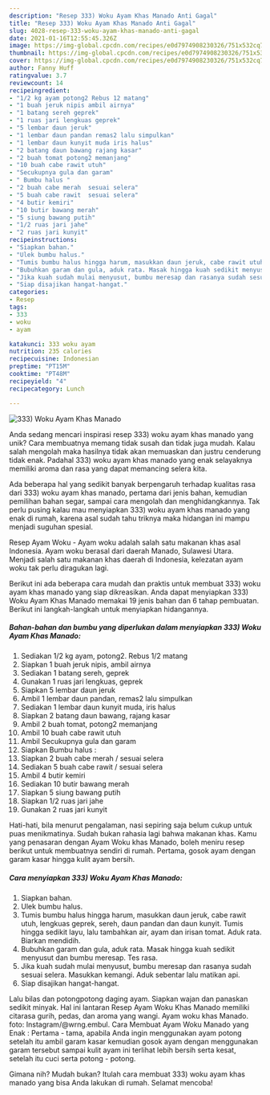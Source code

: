 ```yaml
---
description: "Resep 333) Woku Ayam Khas Manado Anti Gagal"
title: "Resep 333) Woku Ayam Khas Manado Anti Gagal"
slug: 4028-resep-333-woku-ayam-khas-manado-anti-gagal
date: 2021-01-16T12:55:45.326Z
image: https://img-global.cpcdn.com/recipes/e0d7974908230326/751x532cq70/333-woku-ayam-khas-manado-foto-resep-utama.jpg
thumbnail: https://img-global.cpcdn.com/recipes/e0d7974908230326/751x532cq70/333-woku-ayam-khas-manado-foto-resep-utama.jpg
cover: https://img-global.cpcdn.com/recipes/e0d7974908230326/751x532cq70/333-woku-ayam-khas-manado-foto-resep-utama.jpg
author: Fanny Huff
ratingvalue: 3.7
reviewcount: 14
recipeingredient:
- "1/2 kg ayam potong2 Rebus 12 matang"
- "1 buah jeruk nipis ambil airnya"
- "1 batang sereh geprek"
- "1 ruas jari lengkuas geprek"
- "5 lembar daun jeruk"
- "1 lembar daun pandan remas2 lalu simpulkan"
- "1 lembar daun kunyit muda iris halus"
- "2 batang daun bawang rajang kasar"
- "2 buah tomat potong2 memanjang"
- "10 buah cabe rawit utuh"
- "Secukupnya gula dan garam"
- " Bumbu halus "
- "2 buah cabe merah  sesuai selera"
- "5 buah cabe rawit  sesuai selera"
- "4 butir kemiri"
- "10 butir bawang merah"
- "5 siung bawang putih"
- "1/2 ruas jari jahe"
- "2 ruas jari kunyit"
recipeinstructions:
- "Siapkan bahan."
- "Ulek bumbu halus."
- "Tumis bumbu halus hingga harum, masukkan daun jeruk, cabe rawit utuh, lengkuas geprek, sereh, daun pandan dan daun kunyit. Tumis hingga sedikit layu, lalu tambahkan air, ayam dan irisan tomat. Aduk rata. Biarkan mendidih."
- "Bubuhkan garam dan gula, aduk rata. Masak hingga kuah sedikit menyusut dan bumbu meresap. Tes rasa."
- "Jika kuah sudah mulai menyusut, bumbu meresap dan rasanya sudah sesuai selera. Masukkan kemangi. Aduk sebentar lalu matikan api."
- "Siap disajikan hangat-hangat."
categories:
- Resep
tags:
- 333
- woku
- ayam

katakunci: 333 woku ayam 
nutrition: 235 calories
recipecuisine: Indonesian
preptime: "PT15M"
cooktime: "PT48M"
recipeyield: "4"
recipecategory: Lunch

---
```



![333) Woku Ayam Khas Manado](https://img-global.cpcdn.com/recipes/e0d7974908230326/751x532cq70/333-woku-ayam-khas-manado-foto-resep-utama.jpg)

Anda sedang mencari inspirasi resep 333) woku ayam khas manado yang unik? Cara membuatnya memang tidak susah dan tidak juga mudah. Kalau salah mengolah maka hasilnya tidak akan memuaskan dan justru cenderung tidak enak. Padahal 333) woku ayam khas manado yang enak selayaknya memiliki aroma dan rasa yang dapat memancing selera kita.

Ada beberapa hal yang sedikit banyak berpengaruh terhadap kualitas rasa dari 333) woku ayam khas manado, pertama dari jenis bahan, kemudian pemilihan bahan segar, sampai cara mengolah dan menghidangkannya. Tak perlu pusing kalau mau menyiapkan 333) woku ayam khas manado yang enak di rumah, karena asal sudah tahu triknya maka hidangan ini mampu menjadi suguhan spesial.

Resep Ayam Woku - Ayam woku adalah salah satu makanan khas asal Indonesia. Ayam woku berasal dari daerah Manado, Sulawesi Utara. Menjadi salah satu makanan khas daerah di Indonesia, kelezatan ayam woku tak perlu diragukan lagi.


Berikut ini ada beberapa cara mudah dan praktis untuk membuat 333) woku ayam khas manado yang siap dikreasikan. Anda dapat menyiapkan 333) Woku Ayam Khas Manado memakai 19 jenis bahan dan 6 tahap pembuatan. Berikut ini langkah-langkah untuk menyiapkan hidangannya.

<!--inarticleads1-->

##### Bahan-bahan dan bumbu yang diperlukan dalam menyiapkan 333) Woku Ayam Khas Manado:

1. Sediakan 1/2 kg ayam, potong2. Rebus 1/2 matang
1. Siapkan 1 buah jeruk nipis, ambil airnya
1. Sediakan 1 batang sereh, geprek
1. Gunakan 1 ruas jari lengkuas, geprek
1. Siapkan 5 lembar daun jeruk
1. Ambil 1 lembar daun pandan, remas2 lalu simpulkan
1. Sediakan 1 lembar daun kunyit muda, iris halus
1. Siapkan 2 batang daun bawang, rajang kasar
1. Ambil 2 buah tomat, potong2 memanjang
1. Ambil 10 buah cabe rawit utuh
1. Ambil Secukupnya gula dan garam
1. Siapkan  Bumbu halus :
1. Siapkan 2 buah cabe merah / sesuai selera
1. Sediakan 5 buah cabe rawit / sesuai selera
1. Ambil 4 butir kemiri
1. Sediakan 10 butir bawang merah
1. Siapkan 5 siung bawang putih
1. Siapkan 1/2 ruas jari jahe
1. Gunakan 2 ruas jari kunyit


Hati-hati, bila menurut pengalaman, nasi sepiring saja belum cukup untuk puas menikmatinya. Sudah bukan rahasia lagi bahwa makanan khas. Kamu yang penasaran dengan Ayam Woku khas Manado, boleh meniru resep berikut untuk membuatnya sendiri di rumah. Pertama, gosok ayam dengan garam kasar hingga kulit ayam bersih. 

<!--inarticleads2-->

##### Cara menyiapkan 333) Woku Ayam Khas Manado:

1. Siapkan bahan.
1. Ulek bumbu halus.
1. Tumis bumbu halus hingga harum, masukkan daun jeruk, cabe rawit utuh, lengkuas geprek, sereh, daun pandan dan daun kunyit. Tumis hingga sedikit layu, lalu tambahkan air, ayam dan irisan tomat. Aduk rata. Biarkan mendidih.
1. Bubuhkan garam dan gula, aduk rata. Masak hingga kuah sedikit menyusut dan bumbu meresap. Tes rasa.
1. Jika kuah sudah mulai menyusut, bumbu meresap dan rasanya sudah sesuai selera. Masukkan kemangi. Aduk sebentar lalu matikan api.
1. Siap disajikan hangat-hangat.


Lalu bilas dan potongpotong daging ayam. Siapkan wajan dan panaskan sedikit minyak. Hal ini lantaran Resep Ayam Woku Khas Manado memiliki citarasa gurih, pedas, dan aroma yang wangi. Ayam woku khas Manado. foto: Instagram/@wrng.embul. Cara Membuat Ayam Woku Manado yang Enak : Pertama - tama, apabila Anda ingin menggunakan ayam potong setelah itu ambil garam kasar kemudian gosok ayam dengan menggunakan garam tersebut sampai kulit ayam ini terlihat lebih bersih serta kesat, setelah itu cuci serta potong - potong. 

Gimana nih? Mudah bukan? Itulah cara membuat 333) woku ayam khas manado yang bisa Anda lakukan di rumah. Selamat mencoba!
